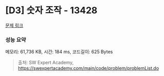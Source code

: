# [D3] 숫자 조작 - 13428 

[문제 링크](https://swexpertacademy.com/main/code/problem/problemDetail.do?contestProbId=AX4EJPs68IkDFARe) 

### 성능 요약

메모리: 61,736 KB, 시간: 184 ms, 코드길이: 625 Bytes



> 출처: SW Expert Academy, https://swexpertacademy.com/main/code/problem/problemList.do